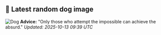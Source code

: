 ## 🐶 Latest random dog image
![Dog](https://images.dog.ceo/breeds/sheepdog-english/n02105641_1109.jpg)
**Advice:** "Only those who attempt the impossible can achieve the absurd."
*Updated: 2025-10-13 09:39 UTC*

